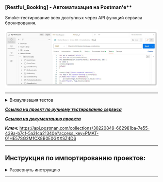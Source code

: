 ### [Restful_Booking] - Автоматизация на Postman'е**
Smoke-тестирование всех доступных через API функций сервиса бронирования.

![title](https://github.com/OQASergey/Restful_Booking-automation_Postman/raw/main/pics/title.png)


---

<details>
  <summary>Визаулизация тестов</summary>
  
  **Запуск тестов:**
  
![PA_RB_start](https://github.com/OQASergey/Restful_Booking-automation_Postman/raw/main/pics/PA_RB_start.gif)

------

**Отображение в консоли Postman'а:**

![PA_RB_console](https://github.com/OQASergey/Restful_Booking-automation_Postman/raw/main/pics/PA_RB_console.gif)

------

**Просмотр ошибок:**

![PA_RB_fails](https://github.com/OQASergey/Restful_Booking-automation_Postman/raw/main/pics/PA_RB_fails.gif)

------

</details>

***[Ссылка на проект по ручному тестированию сервиса](https://github.com/OQASergey/Restful-Booker_Testing/#readme)***

***[Ссылка на документацию проекта](https://restful-booker.herokuapp.com/apidoc/)***

***Ключ:*** https://api.postman.com/collections/30220849-662981ba-7e55-439a-b7cf-5a31ca21340e?access_key=PMAT-01HE57SG2M1CX8B0E0GXXSZ4D6


___



## **Инструкция по импортированию проектов:**
<details>
  <summary>Развернуть инструкцию</summary>

  
**Для того, чтобы импортировать проект в Вашу коллекцию необходимо сделать следующее:**
- Кликнуть на кнопку "Import" в вашем рабочем пространстве (workspace)

![import1](https://github.com/OQASergey/Restful_Booking-automation_Postman/raw/main/pics/import1.png)
- Вставить ссылку на ключ в появишвееся поле

![import2](https://github.com/OQASergey/Restful_Booking-automation_Postman/raw/main/pics/import2.png)

*В Вашем рабочем пространстве появится новая коллекция с одноимённым названием;*

**Чтобы запустить автотест, необходимо выполнить следующие шаги:**
- Кликнуть на импортированную коллекцию с проектом

![run1](https://github.com/OQASergey/Restful_Booking-automation_Postman/raw/main/pics/run1.png)
- Кликнуть на кнопку "Run collection"

![run2](https://github.com/OQASergey/Restful_Booking-automation_Postman/raw/main/pics/run2.png)
- В выпадающем меню "Advamced Settings" выключить чекбокс "Stop run if an error occers"

![run4](https://github.com/OQASergey/Restful_Booking-automation_Postman/raw/main/pics/run4.png)
- Открыть консоль postman'а (в низу экрана)

![run3](https://github.com/OQASergey/Restful_Booking-automation_Postman/raw/main/pics/run3.png)
- Кликнуть на кнопку "Run [название проекта]"

![run5](https://github.com/OQASergey/Restful_Booking-automation_Postman/raw/main/pics/run5.png)

*Запустятся автотесты. Вся инфомация по результатам тестов отображается в логах консоли postman'а*

![run6](https://github.com/OQASergey/Restful_Booking-automation_Postman/raw/main/pics/run6.png)
</details>

---
